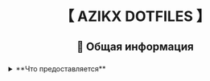<div align="center">
	<h1>【 AZIKX DOTFILES 】</h1>
	<h3></h3>
</div>

<div align="center">
	<h2>  Общая информация</h2>
	<h3></h3>
</div>

<details> 
	<summary>**Что предоставляется**</summary>
	- **Hyprland и swayfx конфиги**:  мои конфиги имеют прикольные фичи и функции
	- **
</details>
